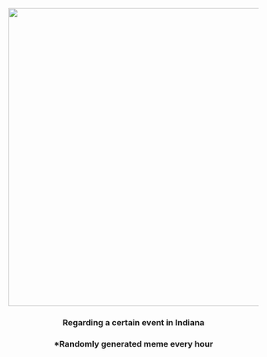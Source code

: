 <p align="center">
        <img src="https://i.redd.it/rl0v68m31uc91.jpg" width="600" height="600">
        </p>
        <h3 align="center">Regarding a certain event in Indiana</h3>
        <h3 align="center">*Randomly generated meme every hour</h3>
    